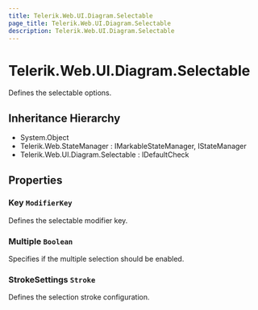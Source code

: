 ```yaml
---
title: Telerik.Web.UI.Diagram.Selectable
page_title: Telerik.Web.UI.Diagram.Selectable
description: Telerik.Web.UI.Diagram.Selectable
---
```


# Telerik.Web.UI.Diagram.Selectable

Defines the selectable options.

## Inheritance Hierarchy

* System.Object
* Telerik.Web.StateManager : IMarkableStateManager, IStateManager
* Telerik.Web.UI.Diagram.Selectable : IDefaultCheck

## Properties

###  Key `ModifierKey`

Defines the selectable modifier key.

###  Multiple `Boolean`

Specifies if the multiple selection should be enabled.

###  StrokeSettings `Stroke`

Defines the selection stroke configuration.

